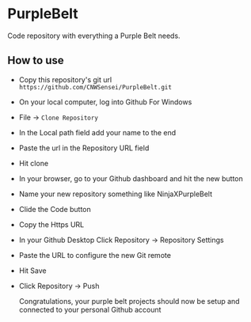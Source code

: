 # PurpleBelt
Code repository with everything a Purple Belt needs.

## How to use
- Copy this repository's git url `https://github.com/CNWSensei/PurpleBelt.git`
- On your local computer, log into Github For Windows
- File -> `Clone Repository`
- In the Local path field add your name to the end
- Paste the url in the Repository URL field
- Hit clone
- In your browser, go to your Github dashboard and hit the new button
- Name your new repository something like NinjaXPurpleBelt
- Clide the Code button
- Copy the Https URL
- In your Github Desktop Click Repository -> Repository Settings
- Paste the URL to configure the new Git remote
- Hit Save
- Click Repository -> Push

  Congratulations, your purple belt projects should now be setup and connected to your personal Github account
